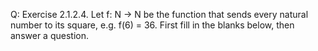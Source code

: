 Q: Exercise 2.1.2.4. Let f: N -> N be the function that sends every natural number to its
square, e.g. f(6) = 36. First fill in the blanks below, then answer a question.